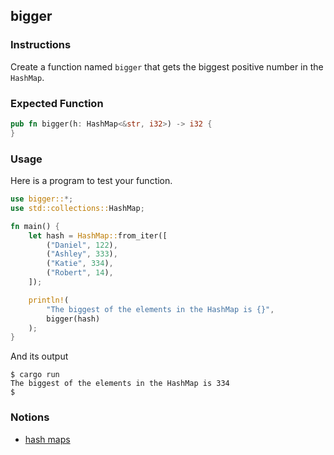 ## bigger

### Instructions

Create a function named `bigger` that gets the biggest positive number in the `HashMap`.

### Expected Function

```rust
pub fn bigger(h: HashMap<&str, i32>) -> i32 {
}
```

### Usage

Here is a program to test your function.

```rust
use bigger::*;
use std::collections::HashMap;

fn main() {
    let hash = HashMap::from_iter([
        ("Daniel", 122),
        ("Ashley", 333),
        ("Katie", 334),
        ("Robert", 14),
    ]);

    println!(
        "The biggest of the elements in the HashMap is {}",
        bigger(hash)
    );
}
```

And its output

```console
$ cargo run
The biggest of the elements in the HashMap is 334
$
```

### Notions

- [hash maps](https://doc.rust-lang.org/book/ch08-03-hash-maps.html)
